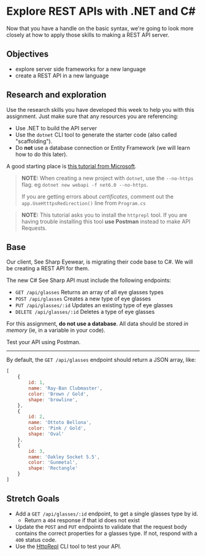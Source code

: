 # Explore REST APIs with .NET and C#

Now that you have a handle on the basic syntax, we're going to look more closely at how to apply those skills to making a REST API server.

## Objectives

- explore server side frameworks for a new language
- create a REST API in a new language

## Research and exploration

Use the research skills you have developed this week to help you with this assignment. Just make sure that any resources you are referencing:

- Use .NET to build the API server
- Use the `dotnet` CLI tool to generate the starter code (also called "scaffolding").
- Do **not** use a database connection or Entity Framework (we will learn how to do this later).

A good starting place is [this tutorial from Microsoft](https://docs.microsoft.com/en-us/learn/modules/build-web-api-aspnet-core/).

> **NOTE:** When creating a new project with `dotnet`, use the `--no-https` flag. eg `dotnet new webapi -f net6.0 --no-https`. 
>
>  If you are getting errors about _certificates_, comment out the `app.UseHtttpsRedirection()` line from `Program.cs`

> **NOTE:** This tutorial asks you to install the `httprepl` tool. If you are having trouble installing this tool **use Postman** instead to make API Requests.

## Base

Our client, See Sharp Eyewear, is migrating their code base to C#. We will be creating a REST API for them.

The new C# See Sharp API must include the following endpoints:

- `GET /api/glasses` Returns an array of all eye glasses types
- `POST /api/glasses` Creates a new type of eye glasses
- `PUT /api/glasses/:id` Updates an existing type of eye glasses
- `DELETE /api/glasses/:id` Deletes a type of eye glasses

For this assignment, **do not use a database**. All data should be stored _in memory_ (ie, in a variable in your code).

Test your API using Postman.

----

By default, the `GET /api/glasses` endpoint should return a JSON array, like:

```js
[
    {
        id: 1,
        name: 'Ray-Ban Clubmaster',
        color: 'Brown / Gold',
        shape: 'browline',
    },
    {
        id: 2,
        name: 'Ottoto Bellona',
        color: 'Pink / Gold',
        shape: 'Oval'
    },
    {
        id: 3,
        name: 'Oakley Socket 5.5',
        color: 'Gunmetal',
        shape: 'Rectangle'
    }
]
```


## Stretch Goals

- Add a `GET /api/glasses/:id` endpoint, to get a single glasses type by id.
  - Return a `404` response if that id does not exist
- Update the `POST` and `PUT` endpoints to validate that the request body contains the correct properties for a glasses type. If not, respond with a `400` status code.
- Use the [HttpRepl](https://docs.microsoft.com/en-us/aspnet/core/web-api/http-repl/?view=aspnetcore-5.0&tabs=macos) CLI tool to test your API.
